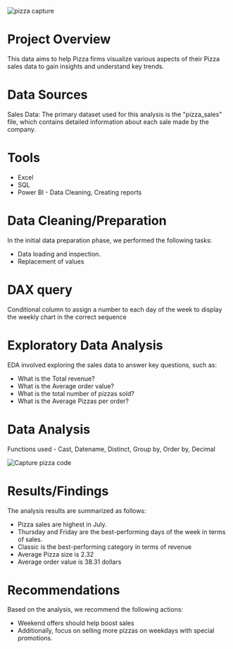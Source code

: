 
![pizza capture](https://github.com/Mona-Bhagat/Pizza-sales-SQL-and-Power-BI/assets/148805047/b29e6e8c-3d3d-4145-acc3-22bd87a227d7)

# Project Overview
This data aims to help Pizza firms visualize various aspects of their Pizza sales data to gain insights and understand key trends.

# Data Sources
Sales Data: The primary dataset used for this analysis is the "pizza_sales" file, which contains detailed information about each sale made by the company.

# Tools
  * Excel
  * SQL
  * Power BI - Data Cleaning, Creating reports

# Data Cleaning/Preparation
In the initial data preparation phase, we performed the following tasks:
* Data loading and inspection.
* Replacement of values

  
# DAX query
Conditional column to assign a number to each day of the week to display the weekly chart in the correct sequence

# Exploratory Data Analysis
EDA involved exploring the sales data to answer key questions, such as:
* What is the Total revenue?
* What is the Average order value?
* What is the total number of pizzas sold?
* What is the Average Pizzas per order?

# Data Analysis

Functions used - Cast, Datename, Distinct, Group by, Order by, Decimal


![Capture pizza code](https://github.com/Mona-Bhagat/Pizza-sales-SQL-and-Power-BI/assets/148805047/7c6f8c16-1a74-4aff-a800-7336f497cf02)


# Results/Findings
The analysis results are summarized as follows:
* Pizza sales are highest in July.
* Thursday and Friday are the best-performing days of the week in terms of sales.
* Classic is the best-performing category in terms of revenue
* Average Pizza size is 2.32 
* Average order value is 38.31 dollars 
	 
# Recommendations
Based on the analysis, we recommend the following actions:
* Weekend offers should help boost sales
* Additionally, focus on selling more pizzas on weekdays with special promotions.

